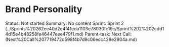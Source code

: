 # Brand Personality

Status: Not started
Summary: No content
Sprint: Sprint 2 (../Sprints%20262ee40d2e4f41eda1103e78030fc19c/Sprint%202%202cdd14d15e4b48258fe46447eee479f1.md)
Parent-task: Next Call: (Next%20Call%207719472d598f4b7d9c06ecc428e2804a.md)
